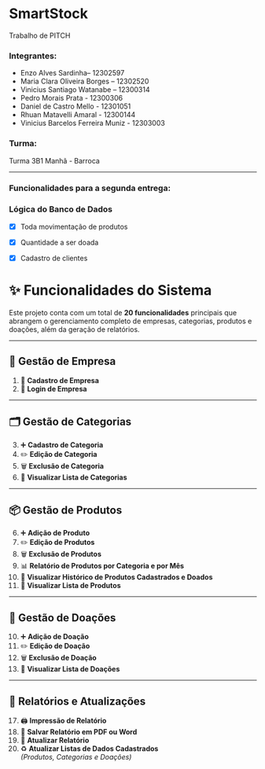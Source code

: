 # SmartStock
Trabalho de PITCH

### Integrantes:

- Enzo Alves Sardinha– 12302597 
- Maria Clara Oliveira Borges – 12302520  
- Vinicius Santiago Watanabe – 12300314
- Pedro Morais Prata - 12300306
- Daniel de Castro Mello - 12301051
- Rhuan Matavelli Amaral - 12300144
- Vinicius Barcelos Ferreira Muniz - 12303003

### Turma:
Turma 3B1 Manhã - Barroca

---

### Funcionalidades para a segunda entrega:
### Lógica do Banco de Dados 
- [x] Toda movimentação de produtos
- [x] Quantidade a ser doada
- [x] Cadastro de clientes


# ✨ Funcionalidades do Sistema

Este projeto conta com um total de **20 funcionalidades** principais que abrangem o gerenciamento completo de empresas, categorias, produtos e doações, além da geração de relatórios.

---

## 🏢 Gestão de Empresa
1. 📝 **Cadastro de Empresa**  
2. 🔐 **Login de Empresa**

---

## 🗂️ Gestão de Categorias
3. ➕ **Cadastro de Categoria**  
4. ✏️ **Edição de Categoria**  
5. 🗑️ **Exclusão de Categoria**  
14. 👀 **Visualizar Lista de Categorias**

---

## 📦 Gestão de Produtos
6. ➕ **Adição de Produto**  
7. ✏️ **Edição de Produtos**  
8. 🗑️ **Exclusão de Produtos**  
9. 📊 **Relatório de Produtos por Categoria e por Mês**  
13. 📜 **Visualizar Histórico de Produtos Cadastrados e Doados**  
16. 👀 **Visualizar Lista de Produtos**

---

## 🎁 Gestão de Doações
10. ➕ **Adição de Doação**  
11. ✏️ **Edição de Doação**  
12. 🗑️ **Exclusão de Doação**  
15. 👀 **Visualizar Lista de Doações**

---

## 📄 Relatórios e Atualizações
17. 🖨️ **Impressão de Relatório**  
18. 💾 **Salvar Relatório em PDF ou Word**  
19. 🔄 **Atualizar Relatório**  
20. ♻️ **Atualizar Listas de Dados Cadastrados**  
   *(Produtos, Categorias e Doações)*

